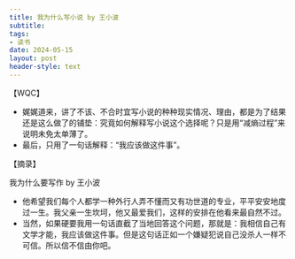 ```yaml
---
title: 我为什么写小说 by 王小波
subtitle: 
tags: 
- 读书
date: 2024-05-15
layout: post
header-style: text
---
```


【WQC】
- 娓娓道来，讲了不该、不合时宜写小说的种种现实情况、理由，都是为了结果还是这么做了的铺垫：究竟如何解释写小说这个选择呢？只是用“减熵过程”来说明未免太单薄了。
- 最后，只用了一句话解释：“我应该做这件事”。

【摘录】

我为什么要写作 by 王小波

- 他希望我们每个人都学一种外行人弄不懂而又有功世道的专业，平平安安地度过一生。我父亲一生坎坷，他又最爱我们，这样的安排在他看来最自然不过。
- 当然，如果硬要我用一句话直截了当地回答这个问题，那就是：我相信自己有文学才能，我应该做这件事。但是这句话正如一个嫌疑犯说自己没杀人一样不可信。所以信不信由你吧。